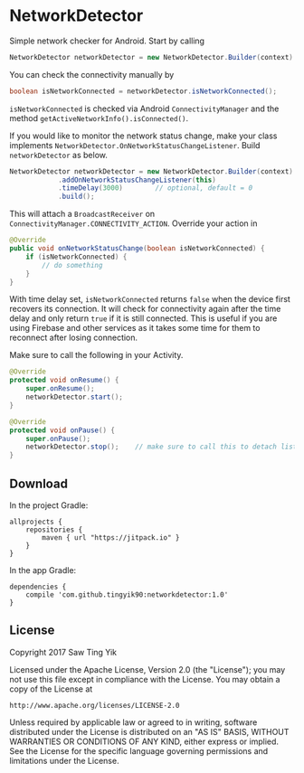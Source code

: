 # NetworkDetector
Simple network checker for Android. Start by calling
```Java
NetworkDetector networkDetector = new NetworkDetector.Builder(context).build();
```

You can check the connectivity manually by
```Java
boolean isNetworkConnected = networkDetector.isNetworkConnected();
```

`isNetworkConnected` is checked via Android `ConnectivityManager` and the method `getActiveNetworkInfo().isConnected()`.

If you would like to monitor the network status change, make your class implements `NetworkDetector.OnNetworkStatusChangeListener`. Build `networkDetector` as below.
```Java
NetworkDetector networkDetector = new NetworkDetector.Builder(context)
            .addOnNetworkStatusChangeListener(this)
            .timeDelay(3000)        // optional, default = 0
            .build();
```

This will attach a `BroadcastReceiver` on `ConnectivityManager.CONNECTIVITY_ACTION`. Override your action in
```Java
@Override
public void onNetworkStatusChange(boolean isNetworkConnected) {
    if (isNetworkConnected) {
        // do something
    }
}
```

With time delay set, `isNetworkConnected` returns `false` when the device first recovers its connection.
It will check for connectivity again after the time delay and only return `true` if it is still connected.
This is useful if you are using Firebase and other services as it takes some time for them to reconnect after losing connection. 

Make sure to call the following in your Activity.
```Java
@Override
protected void onResume() {
    super.onResume();
    networkDetector.start();
}

@Override
protected void onPause() {
    super.onPause();
    networkDetector.stop();    // make sure to call this to detach listener
}
```

## Download
In the project Gradle:
```Gradle
allprojects {
    repositories {
        maven { url "https://jitpack.io" }
    }
}
```

In the app Gradle:
```Gradle
dependencies {
    compile 'com.github.tingyik90:networkdetector:1.0'
}
```

## License
Copyright 2017 Saw Ting Yik

Licensed under the Apache License, Version 2.0 (the "License");
you may not use this file except in compliance with the License.
You may obtain a copy of the License at

    http://www.apache.org/licenses/LICENSE-2.0

Unless required by applicable law or agreed to in writing, software
distributed under the License is distributed on an "AS IS" BASIS,
WITHOUT WARRANTIES OR CONDITIONS OF ANY KIND, either express or implied.
See the License for the specific language governing permissions and
limitations under the License.
